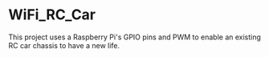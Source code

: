 # WiFi_RC_Car
This project uses a Raspberry Pi's GPIO pins and PWM to enable an existing RC car chassis to have a new life. 
